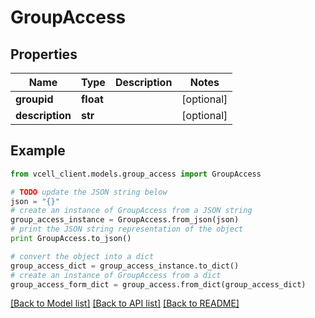 # GroupAccess


## Properties
Name | Type | Description | Notes
------------ | ------------- | ------------- | -------------
**groupid** | **float** |  | [optional] 
**description** | **str** |  | [optional] 

## Example

```python
from vcell_client.models.group_access import GroupAccess

# TODO update the JSON string below
json = "{}"
# create an instance of GroupAccess from a JSON string
group_access_instance = GroupAccess.from_json(json)
# print the JSON string representation of the object
print GroupAccess.to_json()

# convert the object into a dict
group_access_dict = group_access_instance.to_dict()
# create an instance of GroupAccess from a dict
group_access_form_dict = group_access.from_dict(group_access_dict)
```
[[Back to Model list]](../README.md#documentation-for-models) [[Back to API list]](../README.md#documentation-for-api-endpoints) [[Back to README]](../README.md)



